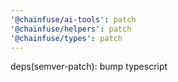 ```yaml
---
'@chainfuse/ai-tools': patch
'@chainfuse/helpers': patch
'@chainfuse/types': patch
---
```


deps(semver-patch): bump typescript
